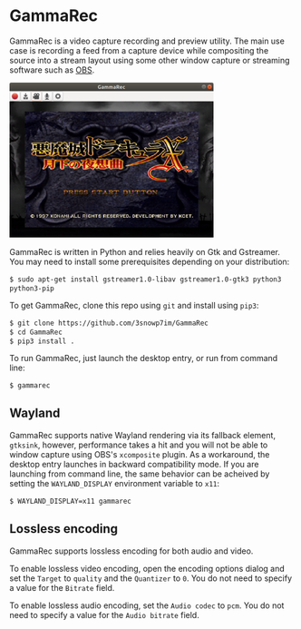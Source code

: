 # GammaRec

GammaRec is a video capture recording and preview utility. The main use case
is recording a feed from a capture device while compositing the source into
a stream layout using some other window capture or streaming software such
as [OBS](https://obsproject.com).

![GammaRec Window](data/window.png)

GammaRec is written in Python and relies heavily on Gtk and Gstreamer. You
may need to install some prerequisites depending on your distribution:

```shell
$ sudo apt-get install gstreamer1.0-libav gstreamer1.0-gtk3 python3 python3-pip
```

To get GammaRec, clone this repo using `git` and install using `pip3`:

```shell
$ git clone https://github.com/3snowp7im/GammaRec
$ cd GammaRec
$ pip3 install .
```

To run GammaRec, just launch the desktop entry, or run from command line:

```shell
$ gammarec
```

## Wayland

GammaRec supports native Wayland rendering via its fallback element,
`gtksink`, however, performance takes a hit and you will not be able to
window capture using OBS's `xcomposite` plugin. As a workaround, the desktop
entry launches in backward compatibility mode. If you are launching from
command line, the same behavior can be acheived by setting the
`WAYLAND_DISPLAY` environment variable to `x11`:

```shell
$ WAYLAND_DISPLAY=x11 gammarec
```

## Lossless encoding

GammaRec supports lossless encoding for both audio and video.

To enable lossless video encoding, open the encoding options dialog and set the
`Target` to `quality` and the `Quantizer` to `0`. You do not need to specify a
value for the `Bitrate` field.

To enable lossless audio encoding, set the `Audio codec` to `pcm`. You do not
need to specify a value for the `Audio bitrate` field.
